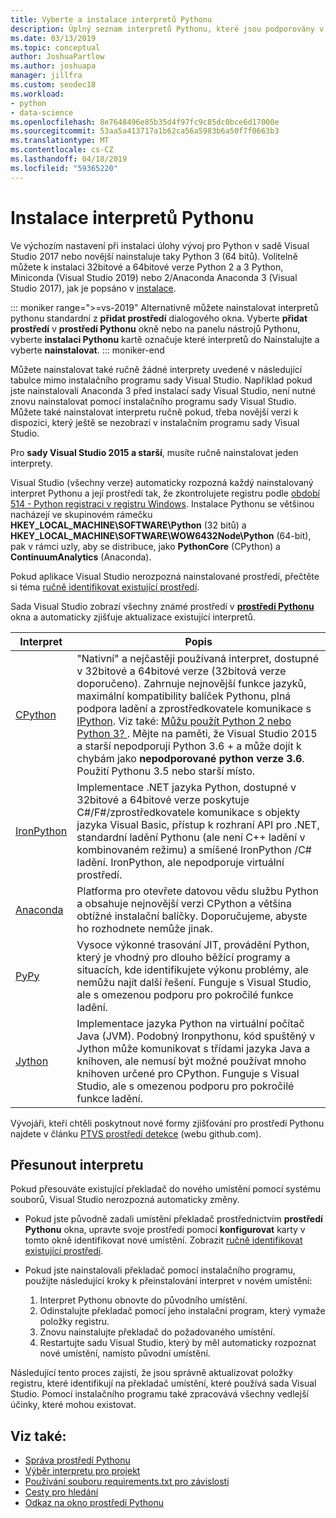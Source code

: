 ```yaml
---
title: Vyberte a instalace interpretů Pythonu
description: Úplný seznam interpretů Pythonu, které jsou podporovány v sadě Visual Studio s stručné pokyny, ve kterém můžete najít jejich instalační programy.
ms.date: 03/13/2019
ms.topic: conceptual
author: JoshuaPartlow
ms.author: joshuapa
manager: jillfra
ms.custom: seodec18
ms.workload:
- python
- data-science
ms.openlocfilehash: 8e7648496e85b35d4f97fc9c85dc0bce6d17000e
ms.sourcegitcommit: 53aa5a413717a1b62ca56a5983b6a50f7f0663b3
ms.translationtype: MT
ms.contentlocale: cs-CZ
ms.lasthandoff: 04/18/2019
ms.locfileid: "59365220"
---
```

# <a name="install-python-interpreters"></a>Instalace interpretů Pythonu

Ve výchozím nastavení při instalaci úlohy vývoj pro Python v sadě Visual Studio 2017 nebo novější nainstaluje taky Python 3 (64 bitů). Volitelně můžete k instalaci 32bitové a 64bitové verze Python 2 a 3 Python, Miniconda (Visual Studio 2019) nebo 2/Anaconda Anaconda 3 (Visual Studio 2017), jak je popsáno v [instalace](installing-python-support-in-visual-studio.md).

::: moniker range=">=vs-2019"
Alternativně můžete nainstalovat interpretů pythonu standardní z **přidat prostředí** dialogového okna. Vyberte **přidat prostředí** v **prostředí Pythonu** okně nebo na panelu nástrojů Pythonu, vyberte **instalaci Pythonu** kartě označuje které interpretů do Nainstalujte a vyberte **nainstalovat**.
::: moniker-end

Můžete nainstalovat také ručně žádné interprety uvedené v následující tabulce mimo instalačního programu sady Visual Studio. Například pokud jste nainstalovali Anaconda 3 před instalací sady Visual Studio, není nutné znovu nainstalovat pomocí instalačního programu sady Visual Studio. Můžete také nainstalovat interpretu ručně pokud, třeba novější verzi k dispozici, který ještě se nezobrazí v instalačním programu sady Visual Studio.

Pro **sady Visual Studio 2015 a starší**, musíte ručně nainstalovat jeden interprety.

Visual Studio (všechny verze) automaticky rozpozná každý nainstalovaný interpret Pythonu a její prostředí tak, že zkontrolujete registru podle [období 514 - Python registraci v registru Windows](https://www.python.org/dev/peps/pep-0514/). Instalace Pythonu se většinou nacházejí ve skupinovém rámečku **HKEY_LOCAL_MACHINE\SOFTWARE\Python** (32 bitů) a **HKEY_LOCAL_MACHINE\SOFTWARE\WOW6432Node\Python** (64-bit), pak v rámci uzly, aby se distribuce, jako **PythonCore** (CPython) a **ContinuumAnalytics** (Anaconda).

Pokud aplikace Visual Studio nerozpozná nainstalované prostředí, přečtěte si téma [ručně identifikovat existující prostředí](managing-python-environments-in-visual-studio.md#manually-identify-an-existing-environment).

Sada Visual Studio zobrazí všechny známé prostředí v [ **prostředí Pythonu** ](managing-python-environments-in-visual-studio.md#the-python-environments-window) okna a automaticky zjišťuje aktualizace existující interpretů.

| Interpret | Popis |
| --- | --- |
| [CPython](https://www.python.org/) | "Nativní" a nejčastěji používaná interpret, dostupné v 32bitové a 64bitové verze (32bitová verze doporučeno). Zahrnuje nejnovější funkce jazyků, maximální kompatibility balíček Pythonu, plná podpora ladění a zprostředkovatele komunikace s [IPython](https://ipython.org/). Viz také: [Můžu použít Python 2 nebo Python 3? ](https://wiki,python.org/moin/Python2orPython3). Mějte na paměti, že Visual Studio 2015 a starší nepodporují Python 3.6 + a může dojít k chybám jako **nepodporované python verze 3.6**. Použití Pythonu 3.5 nebo starší místo. |
| [IronPython](https://github.com/IronLanguages/ironpython2) | Implementace .NET jazyka Python, dostupné v 32bitové a 64bitové verze poskytuje C#/F#/zprostředkovatele komunikace s objekty jazyka Visual Basic, přístup k rozhraní API pro .NET, standardní ladění Pythonu (ale není C++ ladění v kombinovaném režimu) a smíšené IronPython /C# ladění. IronPython, ale nepodporuje virtuální prostředí. |
| [Anaconda](https://www.continuum.io) | Platforma pro otevřete datovou vědu službu Python a obsahuje nejnovější verzi CPython a většina obtížné instalační balíčky. Doporučujeme, abyste ho rozhodnete nemůže jinak. |
| [PyPy](https://www.pypy.org/) | Vysoce výkonné trasování JIT, provádění Python, který je vhodný pro dlouho běžící programy a situacích, kde identifikujete výkonu problémy, ale nemůžu najít další řešení. Funguje s Visual Studio, ale s omezenou podporu pro pokročilé funkce ladění. |
| [Jython](http://www.jython.org/) | Implementace jazyka Python na virtuální počítač Java (JVM). Podobný Ironpythonu, kód spuštěný v Jython může komunikovat s třídami jazyka Java a knihoven, ale nemusí být možné používat mnoho knihoven určené pro CPython. Funguje s Visual Studio, ale s omezenou podporu pro pokročilé funkce ladění. |

Vývojáři, kteří chtěli poskytnout nové formy zjišťování pro prostředí Pythonu najdete v článku [PTVS prostředí detekce](https://github.com/Microsoft/PTVS/wiki/Extensibility-Environments) (webu github.com).

## <a name="move-an-interpreter"></a>Přesunout interpretu

Pokud přesouváte existující překladač do nového umístění pomocí systému souborů, Visual Studio nerozpozná automaticky změny.

- Pokud jste původně zadali umístění překladač prostřednictvím **prostředí Pythonu** okna, upravte svoje prostředí pomocí **konfigurovat** karty v tomto okně identifikovat nové umístění. Zobrazit [ručně identifikovat existující prostředí](managing-python-environments-in-visual-studio.md#manually-identify-an-existing-environment).

- Pokud jste nainstalovali překladač pomocí instalačního programu, použijte následující kroky k přeinstalování interpret v novém umístění:

  1. Interpret Pythonu obnovte do původního umístění.
  2. Odinstalujte překladač pomocí jeho instalační program, který vymaže položky registru.
  3. Znovu nainstalujte překladač do požadovaného umístění.
  4. Restartujte sadu Visual Studio, který by měl automaticky rozpoznat nové umístění, namísto původní umístění.

Následující tento proces zajistí, že jsou správně aktualizovat položky registru, které identifikují na překladač umístění, které používá sada Visual Studio. Pomocí instalačního programu také zpracovává všechny vedlejší účinky, které mohou existovat.

## <a name="see-also"></a>Viz také:

- [Správa prostředí Pythonu](managing-python-environments-in-visual-studio.md)
- [Výběr interpretu pro projekt](selecting-a-python-environment-for-a-project.md)
- [Používání souboru requirements.txt pro závislosti](managing-required-packages-with-requirements-txt.md)
- [Cesty pro hledání](search-paths.md)
- [Odkaz na okno prostředí Pythonu](python-environments-window-tab-reference.md)
